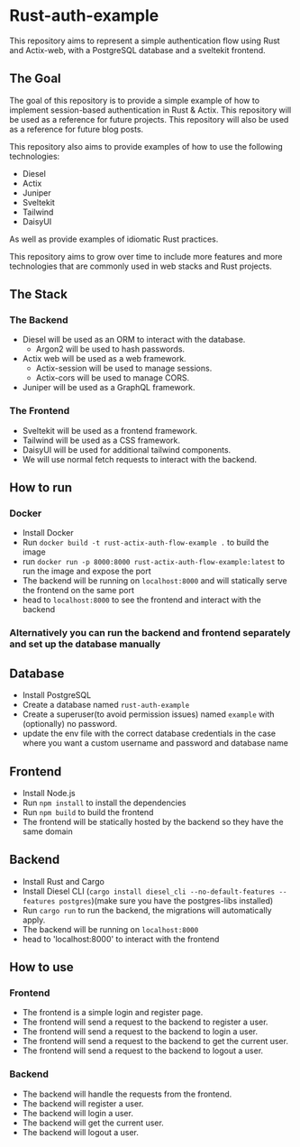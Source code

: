 # Rust-auth-example
This repository aims to represent a simple authentication flow using Rust and Actix-web, with a PostgreSQL database and a sveltekit frontend. 


## The Goal
The goal of this repository is to provide a simple example of how to implement session-based authentication in Rust & Actix. This repository will be used as a reference for future projects. This repository will also be used as a reference for future blog posts.

This repository also aims to provide examples of how to use the following technologies:
 - Diesel
 - Actix
 - Juniper
 - Sveltekit
 - Tailwind
 - DaisyUI

As well as provide examples of idiomatic Rust practices.

This repository aims to grow over time to include more features and more technologies that are commonly used in web stacks and Rust projects.


## The Stack
### The Backend
 - Diesel will be used as an ORM to interact with the database.
    - Argon2 will be used to hash passwords.
 - Actix web will be used as a web framework.
    - Actix-session will be used to manage sessions.
    - Actix-cors will be used to manage CORS.
 - Juniper will be used as a GraphQL framework.
 

### The Frontend
 - Sveltekit will be used as a frontend framework.
 - Tailwind will be used as a CSS framework.
 - DaisyUI will be used for additional tailwind components.
 - We will use normal fetch requests to interact with the backend.


## How to run

### Docker
 - Install Docker
 - Run `docker build -t rust-actix-auth-flow-example .` to build the image
 - run `docker run -p 8000:8000 rust-actix-auth-flow-example:latest` to run the image and expose the port
 - The backend will be running on `localhost:8000` and will statically serve the frontend on the same port
 - head to `localhost:8000` to see the frontend and interact with the backend

### Alternatively you can run the backend and frontend separately and set up the database manually
## Database
 - Install PostgreSQL
 - Create a database named `rust-auth-example`
 - Create a superuser(to avoid permission issues) named `example` with (optionally) no password.
 -  update the env file with the correct database credentials in the case where you want a custom username and password and database name
 
 ## Frontend
 - Install Node.js
 - Run `npm install` to install the dependencies
 - Run `npm build` to build the frontend
 - The frontend will be statically hosted by the backend so they have the same domain

## Backend
 - Install Rust and Cargo
 - Install Diesel CLI (`cargo install diesel_cli --no-default-features --features postgres`)(make sure you have the postgres-libs installed)
 - Run `cargo run` to run the backend, the migrations will automatically apply.
 - The backend will be running on `localhost:8000`
 - head to 'localhost:8000' to interact with the frontend



## How to use
### Frontend
   - The frontend is a simple login and register page.
   - The frontend will send a request to the backend to register a user.
   - The frontend will send a request to the backend to login a user.
   - The frontend will send a request to the backend to get the current user.
   - The frontend will send a request to the backend to logout a user.

### Backend
   - The backend will handle the requests from the frontend.
   - The backend will register a user.
   - The backend will login a user.
   - The backend will get the current user.
   - The backend will logout a user.

